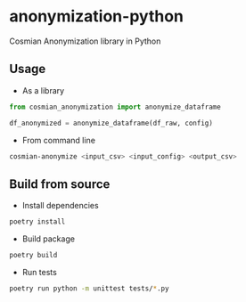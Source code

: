 # anonymization-python

Cosmian Anonymization library in Python

## Usage

- As a library

```python
from cosmian_anonymization import anonymize_dataframe

df_anonymized = anonymize_dataframe(df_raw, config)
```

- From command line

```bash
cosmian-anonymize <input_csv> <input_config> <output_csv>
```

## Build from source

- Install dependencies

```bash
poetry install
```

- Build package

```bash
poetry build
```

- Run tests

```bash
poetry run python -m unittest tests/*.py
```
